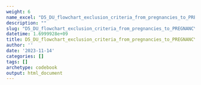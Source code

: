 ```yaml
---
weight: 6
name_excel: "D5_DU_flowchart_exclusion_criteria_from_pregnancies_to_PREGNANCY-COHORT_and_MS-PREGNANCY-COHORT.xlsx"
description: ""
slug: "D5_DU_flowchart_exclusion_criteria_from_pregnancies_to_PREGNANCY-COHORT_and_MS-PREGNANCY-COHORT"
datetime: 1.6999928e+09
title: D5_DU_flowchart_exclusion_criteria_from_pregnancies_to_PREGNANCY-COHORT_and_MS-PREGNANCY-COHORT
author: ''
date: '2023-11-14'
categories: []
tags: []
archetype: codebook
output: html_document
---
```


<div class="tabcontent"></div>
